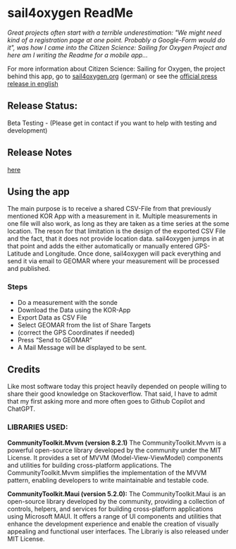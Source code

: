# sail4oxygen ReadMe

_Great projects often start with a terrible underestimation: "We might need kind of a registration page at one point. Probably a Google-Form would do it", was how I came into the Citizen Science: Sailing for Oxygen Project and here am I writing the Readme for a mobile app…_

For more information about Citizen Science: Sailing for Oxygen, the project behind this app, go to [sail4oxygen.org](https://sail4oxygen.org) (german) or see the [official press release in english](https://www.geomar.de/en/news/article/fishing-data-for-science)

## Release Status:
Beta Testing - (Please get in contact if you want to help with testing and development)

## Release Notes
[here](sail4oxygen/ReleaseNotes.md)

## Using the app 
The main purpose is to receive a shared CSV-File from that previously mentioned KOR App with a measurement in it. Multiple measurements in one file will also work, as long as they are taken as a time series at the some location. The reson for that limitation is the design of the exported CSV File and the fact, that it does not provide location data. sail4oxygen jumps in at that point and adds the either automatically or manually entered GPS-Latitude and Longitude. 
Once done, sail4oxygen will pack everything and send it via email to GEOMAR where your measurement will be processed and published. 

### Steps 

- Do a measurement with the sonde 
- Download the Data using the KOR-App 
- Export Data as CSV File 
- Select GEOMAR from the list of Share Targets 
- (correct the GPS Coordinates if needed) 
- Press “Send to GEOMAR” 
- A Mail Message will be displayed to be sent.

## Credits
Like most software today this project heavily depended on people willing to share their good knowledge on Stackoverflow. That said, I have to admit that my first asking more and more often goes to Github Copilot and ChatGPT. 

### LIBRARIES USED: 
**CommunityToolkit.Mvvm (version 8.2.1)** The CommunityToolkit.Mvvm is a powerful open-source library developed by the community under the MIT License. It provides a set of MVVM (Model-View-ViewModel) components and utilities for building cross-platform applications. The CommunityToolkit.Mvvm simplifies the implementation of the MVVM pattern, enabling developers to write maintainable and testable code. 

**CommunityToolkit.Maui (version 5.2.0):** The CommunityToolkit.Maui is an open-source library developed by the community, providing a collection of controls, helpers, and services for building cross-platform applications using Microsoft MAUI. It offers a range of UI components and utilities that enhance the development experience and enable the creation of visually appealing and functional user interfaces. The Librariy is also released under MIT License.
